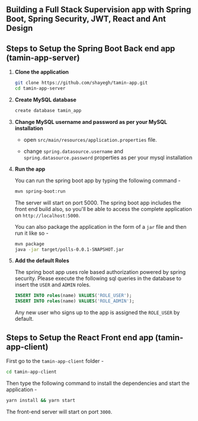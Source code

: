 ## Building a Full Stack Supervision app with Spring Boot, Spring Security, JWT, React and Ant Design


## Steps to Setup the Spring Boot Back end app (tamin-app-server)

1. **Clone the application**

	```bash
	git clone https://github.com/shayegh/tamin-app.git
	cd tamin-app-server
	```

2. **Create MySQL database**

	```bash
	create database tamin_app
	```

3. **Change MySQL username and password as per your MySQL installation**

	+ open `src/main/resources/application.properties` file.

	+ change `spring.datasource.username` and `spring.datasource.password` properties as per your mysql installation

4. **Run the app**

	You can run the spring boot app by typing the following command -

	```bash
	mvn spring-boot:run
	```

	The server will start on port 5000. The spring boot app includes the front end build also, so you'll be able to access the complete application on `http://localhost:5000`.

	You can also package the application in the form of a `jar` file and then run it like so -

	```bash
	mvn package
	java -jar target/polls-0.0.1-SNAPSHOT.jar
	```
5. **Add the default Roles**
	
	The spring boot app uses role based authorization powered by spring security. Please execute the following sql queries in the database to insert the `USER` and `ADMIN` roles.

	```sql
	INSERT INTO roles(name) VALUES('ROLE_USER');
	INSERT INTO roles(name) VALUES('ROLE_ADMIN');
	```

	Any new user who signs up to the app is assigned the `ROLE_USER` by default.

## Steps to Setup the React Front end app (tamin-app-client)

First go to the `tamin-app-client` folder -

```bash
cd tamin-app-client
```

Then type the following command to install the dependencies and start the application -

```bash
yarn install && yarn start
```

The front-end server will start on port `3000`.
